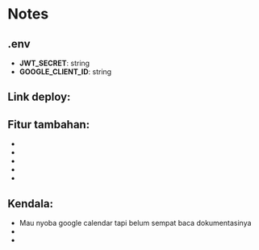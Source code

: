 # Notes

## .env
* **JWT_SECRET**: string
* **GOOGLE_CLIENT_ID**: string

## Link deploy:

## Fitur tambahan:
-
-
-
-
-

## Kendala:
- Mau nyoba google calendar tapi belum sempat baca dokumentasinya
-
-

